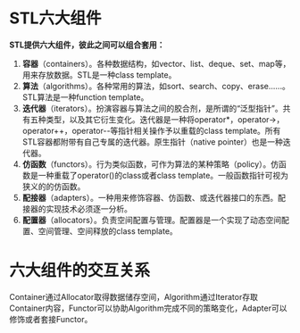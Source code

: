# STL六大组件
**STL提供六大组件，彼此之间可以组合套用：**
1. **容器**（containers）。各种数据结构，如vector、list、deque、set、map等，用来存放数据。STL是一种class template。
2. **算法**（algorithms）。各种常用的算法，如sort、search、copy、erase......。STL算法是一种function template。
3. **迭代器**（iterators）。扮演容器与算法之间的胶合剂，是所谓的“泛型指针”。共有五种类型，以及其它衍生变化。迭代器是一种将operator*，operator->，operator++，operator--等指针相关操作予以重载的class template。所有STL容器都附带有自己专属的迭代器。原生指针（native pointer）也是一种迭代器。
4. **仿函数**（functors）。行为类似函数，可作为算法的某种策略（policy）。仿函数是一种重载了operator()的class或者class template。一般函数指针可视为狭义的的仿函数。
5. **配接器**（adapters）。一种用来修饰容器、仿函数、或迭代器接口的东西。配接器的实现技术必须逐一分析。
6. **配置器**（allocators）。负责空间配置与管理。配置器是一个实现了动态空间配置、空间管理、空间释放的class template。
# 六大组件的交互关系
Container通过Allocator取得数据储存空间，Algorithm通过Iterator存取Container内容，Functor可以协助Algorithm完成不同的策略变化，Adapter可以修饰或者套接Functor。
